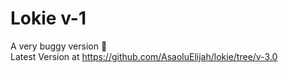 # Lokie v-1
A very buggy version 🐛
<br />
Latest Version at https://github.com/AsaoluElijah/lokie/tree/v-3.0
